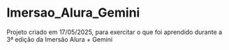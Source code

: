 # Imersao_Alura_Gemini
Projeto criado em 17/05/2025, para exercitar o que foi aprendido durante a 3ª edição da Imersão Alura + Gemini
